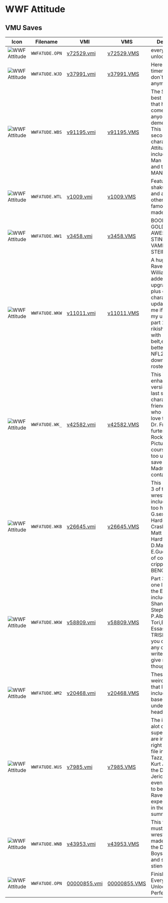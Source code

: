 # WWF Attitude

## VMU Saves

| Icon | Filename | VMI | VMS | Description |
|------|----------|-----|-----|-------------|
| ![WWF Attitude](../icons/WWFATUDE.OPN.GIF) | `WWFATUDE.OPN` | [v72529.vmi](v72529.vmi) | [v72529.VMS](v72529.VMS) | everything unlocked 
| ![WWF Attitude](../icons/WWFATUDE.WJD.GIF) | `WWFATUDE.WJD` | [v37991.vmi](v37991.vmi) | [v37991.VMS](v37991.VMS) | Heres some old timers you just don`t see anymore.  
| ![WWF Attitude](../icons/WWFATUDE.WBS.GIF) | `WWFATUDE.WBS` | [v91195.vmi](v91195.vmi) | [v91195.VMS](v91195.VMS) | The Second best characters that have ever come from anyone with a demented mind. This is my second set of characters for Attitude including He-Man Skeletor and the mighty MANBOOBIE.  
| ![WWF Attitude](../icons/WWFATUDE.WTL.GIF) | `WWFATUDE.WTL` | [v1009.vmi](v1009.vmi) | [v1009.VMS](v1009.VMS) | Featuring 2pac shakur, Eminem, and a few others. some famous ones I made up. 
| ![WWF Attitude](../icons/WWFATUDE.WW1.GIF) | `WWFATUDE.WW1` | [v3458.vmi](v3458.vmi) | [v3458.VMS](v3458.VMS) | BOOKER, GOLDBERG, AWESOME, STING, Y2J, VAMPIRO, S. STEINER 
| ![WWF Attitude](../icons/WWFATUDE.WKW.GIF) | `WWFATUDE.WKW` | [v11011.vmi](v11011.vmi) | [v11011.VMS](v11011.VMS) | A huge update!!! Raven and William Regalare added to my upgraded part 3 plus ever other character updated.E-mail me ifyou want my upgrades of part 1,2,3.(Bad rikishi,k.angle with belt,etc.)This is better than the NFL2k1 downloaded rosters! 
| ![WWF Attitude](../icons/WWFATUDE.WK_.GIF) | `WWFATUDE.WK_` | [v42582.vmi](v42582.vmi) | [v42582.VMS](v42582.VMS) | This is a much enhanced version of my last save. 4 new characters, all friends of mine, who hapened to love them. Also Dr. Frank-n-furter from Rocky Horror Picture Show. Of course, I'm back too under the save name of Madruk. Please contact me f
| ![WWF Attitude](../icons/WWFATUDE.WKB.GIF) | `WWFATUDE.WKB` | [v26645.vmi](v26645.vmi) | [v26645.VMS](v26645.VMS) | This is part 2 of 3 of the created wrestlers.This includes Scotty too hotty, G.sexay, Hardcoreand Crash Holly, Matt and Jeff Hardy, P.Saturn, D.Malenko, E.Guerrero, and of course the crippler CHRIS BENOIT!!! (2/3) 
| ![WWF Attitude](../icons/WWFATUDE.WKW.GIF) | `WWFATUDE.WKW` | [v58809.vmi](v58809.vmi) | [v58809.VMS](v58809.VMS) | Part 3 of 3 This one I like to call the Extras.It includes Vince, Shane, Stephanie Test, P.Albert, Tori,B.Buchanan, Essas Rios, and TRISH!!!!!!!  After you download any of the parts write me and give me your thoughts. 
| ![WWF Attitude](../icons/WWFATUDE.WM2.GIF) | `WWFATUDE.WM2` | [v20468.vmi](v20468.vmi) | [v20468.VMS](v20468.VMS) | These are some weird characters that I made including one based off myself under the heading of M2. 
| ![WWF Attitude](../icons/WWFATUDE.WUS.GIF) | `WWFATUDE.WUS` | [v7985.vmi](v7985.vmi) | [v7985.VMS](v7985.VMS) | The is file has alot of superstars that are in the WWF right now! This file includes Tazz, Benoit, Kurt Angle and the Dudley Boys, Jericho, and even has soon to be WWF star Raven who is expected to be in the WWF by summer end. 
| ![WWF Attitude](../icons/WWFATUDE.WNB.GIF) | `WWFATUDE.WNB` | [v43953.vmi](v43953.vmi) | [v43953.VMS](v43953.VMS) | This file is a must!!It has cool wrestlers that I made up plus the Dudleys Boys, Kurt Angle and scott stiener!!!! 
| ![WWF Attitude](../icons/WWFATUDE.OPN.GIF) | `WWFATUDE.OPN` | [00000855.vmi](00000855.vmi) | [00000855.VMS](00000855.VMS) | Finished Career Everything Unlocked! Perfect Save. 
